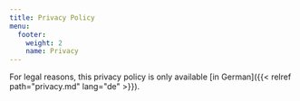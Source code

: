 ```yaml
---
title: Privacy Policy
menu:
  footer:
    weight: 2
    name: Privacy
---
```


For legal reasons, this privacy policy is only available [in German]({{< relref path="privacy.md" lang="de" >}}).
